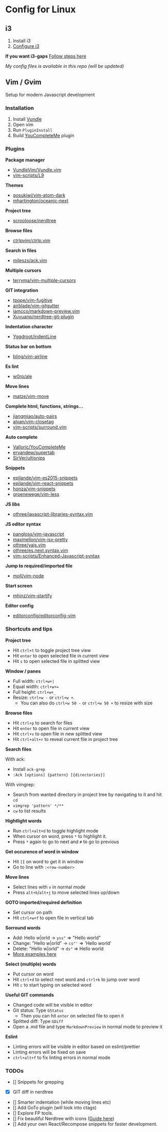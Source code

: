 # Config for Linux

## i3
1. Install i3
2. [Configure i3](https://www.youtube.com/watch?v=j1I63wGcvU4)

__If you want i3-gaps__
[Follow steps here](https://github.com/Airblader/i3)

_My config files is available in this repo (will be updated)_


## Vim / Gvim
Setup for modern Javascript development

### Installation
1. Install [Vundle](https://github.com/VundleVim/Vundle.vim)
2. Open vim
3. Run `PluginInstall`
4. Build [YouCompleteMe](https://github.com/Valloric/YouCompleteMe) plugin

### Plugins

__Package manager__
- [VundleVim/Vundle.vim]()
- [vim-scripts/L9]()

__Themes__
- [gosukiwi/vim-atom-dark]()
- [mhartington/oceanic-next]()

__Project tree__
- [scrooloose/nerdtree]()

__Browse files__
- [ctrlpvim/ctrlp.vim]()

__Search in files__
- [mileszs/ack.vim]()

__Multiple cursors__
- [terryma/vim-multiple-cursors]()

__GIT integration__
- [tpope/vim-fugitive]()
- [airblade/vim-gitgutter]()
- [iamcco/markdown-preview.vim]()
- [Xuyuanp/nerdtree-git-plugin]()

__Indentation character__
- [Yggdroot/indentLine]()

__Status bar on bottom__
- [bling/vim-airline]()

__Es lint__
- [w0rp/ale]()

__Move lines__
- [matze/vim-move]()

__Complete html, functions, strings...__
- [jiangmiao/auto-pairs]()
- [alvan/vim-closetag]()
- [vim-scripts/surround.vim]()

__Auto complete__
- [Valloric/YouCompleteMe]()
- [ervandew/supertab]()
- [SirVer/ultisnips]()

__Snippets__
- [epilande/vim-es2015-snippets]()
- [epilande/vim-react-snippets]()
- [honza/vim-snippets]()
- [groenewege/vim-less]()

__JS libs__
- [othree/javascript-libraries-syntax.vim]()

__JS editor syntax__
- [pangloss/vim-javascript]()
- [maxmellon/vim-jsx-pretty]()
- [othree/yajs.vim]()
- [othree/es.next.syntax.vim]()
- [vim-scripts/Enhanced-Javascript-syntax]()

__Jump to required/imported file__
- [moll/vim-node]()

__Start screen__
- [mhinz/vim-startify]()

__Editor config__
- [editorconfig/editorconfig-vim]()


### Shortcuts and tips

__Project tree__
- Hit `ctrl+t` to toggle project tree view
- Hit `enter` to open selected file in current view
- Hit `s` to open selected file in splitted view

__Window / panes__
- Full width: `ctrl+w+|`
- Equal width: `ctrl+w+=`
- Full height: `ctrl+w+_`
- Resize: `ctrl+w -` or `ctrl+w +`.
  - You can also do `ctrl+w 50 -` or `ctrl+w 50 +` to resize with size

__Browse files__
- Hit `ctrl+p` to search for files
- Hit `enter` to open file in current view
- Hit `ctrl+v` to open file in new splitted view
- Hit `ctrl+alt+r` to reveal current file in project tree

__Search files__

With ack:
- Install `ack-grep`
- `:Ack [options] {pattern} [{directories}]`

With vimgrep:
- Search from wanted directory in project tree by navigating to it and hit `cd`
- `vimgrep 'pattern' */**`
- `cw` to list results

__Hightlight words__
- Run `ctrl+alt+d` to toggle highlight mode
- When cursor on word, press `*` to highlight it.
- Press `*` again to go to next and `#` to go to previous

__Get occurence of word in window__
- Hit `[I` on word to get it in window
- Go to line with `:<row-number>`

__Move lines__
- Select lines with `v` in normal mode
- Press `alt+k`/`alt+j` to move selected lines up/down 

__GOTO imported/required definition__
- Set cursor on path
- Hit `ctrl+w+f` to open file in vertical tab

__Sorround words__
- Add: Hello w|orld -> `yss"` => "Hello world"
- Change: "Hello w|orld" -> `cs"'` => 'Hello world'
- Delete: "Hello w|orld" -> `ds"` => Hello world
- [More examples here](http://www.catonmat.net/blog/vim-plugins-surround-vim/)

__Select (multiple) words__
- Put cursor on word
- Hit `ctrl+d` to select next word and `ctrl+k` to jump over word
- Hit `c` to start typing on selected word

__Useful GIT commands__
- Changed code will be visible in editor
- Git status: Type `GStatus`
  - Then you can hit `enter` on selected file to open it
- Splitted diff: Type `GDiff`
- Open a .md file and type `MarkdownPreview` in normal mode to preview it 

__Eslint__
- Linting errors will be visible in editor based on eslint/prettier
- Linting errors will be fixed on save
- `ctrl+alt+f` to fix linting errors in normal mode

### TODOs
- [] Snippets for grepping
- [x] GIT diff in nerdtree
- [] Smarter indentation (while moving lines etc)
- [] Add GoTo plugin (will look into ctags)
- [] Explore FP tools.
- [] Fix beautiful Nerdtree with icons ([Guide here](https://github.com/ryanoasis/vim-devicons))
- [] Add your own React/Recompose snippets for faster development.
